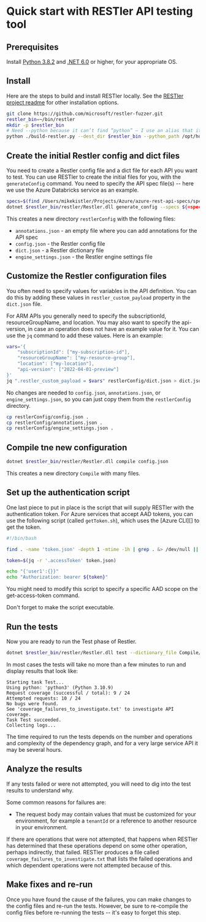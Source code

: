 # Quick start with RESTler API testing tool

## Prerequisites

Install [Python 3.8.2][] and [.NET 6.0][] or higher, for your appropriate OS.

[Python 3.8.2]: https://www.python.org/downloads/
[.NET 6.0]:https://dotnet.microsoft.com/download/dotnet-core?utm_source=getdotnetcorecli&utm_medium=referral

## Install

Here are the steps to build and install RESTler locally.
See the [RESTler project readme][] for other installation options.

[RESTler project readme]: https://github.com/microsoft/restler-fuzzer/blob/main/README.md

```sh
git clone https://github.com/microsoft/restler-fuzzer.git
restler_bin=~/bin/restler
mkdir -p $restler_bin
# Need --python because it can’t find “python” — I use an alias that it did not understand.
python ./build-restler.py --dest_dir $restler_bin --python_path /opt/homebrew/bin/python3
```

## Create the initial Restler config and dict files

You need to create a Restler config file and a dict file for each API you want to test. You can use RESTler to create the initial files for you, with the `generateConfig` command. You need to specify the API spec file(s) -- here we use the Azure Databricks service as an example. 

```sh
specs=$(find /Users/mikekistler/Projects/Azure/azure-rest-api-specs/specification/databricks/resource-manager/Microsoft.Databricks/preview/2022-04-01-preview -type f -depth 1)
dotnet $restler_bin/restler/Restler.dll generate_config --specs ${=specs}
```

This creates a new directory `restlerConfig` with the following files:
- `annotations.json` - an empty file where you can add annotations for the API spec
- `config.json` - the Restler config file
- `dict.json` - a Restler dictionary file
- `engine_settings.json` - the Restler engine settings file  

## Customize the Restler configuration files

You often need to specify values for variables in the API definition.
You can do this by adding these values in `restler_custom_payload` property in the `dict.json` file.

For ARM APIs you generally need to specify the subscriptionId, resourceGroupName, and location.
You may also want to specify the api-version, in case an operation does not have an example value for it.
You can use the `jq` command to add these values. Here is an example:

```sh
vars='{
    "subscriptionId": ["my-subscription-id"],
    "resourceGroupName": ["my-resource-group"],
    "location": ["my-location"],
    "api-version": ["2022-04-01-preview"]
}'
jq ".restler_custom_payload = $vars" restlerConfig/dict.json > dict.json
```

No changes are needed to `config.json`, `annotations.json`, or `engine_settings.json`, so you can just copy them from the `restlerConfig` directory.

```sh
cp restlerConfig/config.json .
cp restlerConfig/annotations.json .
cp restlerConfig/engine_settings.json .
```

## Compile tne new configuration

```sh
dotnet $restler_bin/restler/Restler.dll compile config.json
```

This creates a new directory `Compile` with many files.

## Set up the authentication script

One last piece to put in place is the script that will supply RESTler with the authentication token.
For Azure services that accept AAD tokens, you can use the following script (called `getToken.sh`),
which uses the [Azure CLI][] to get the token.

```sh
#!/bin/bash

find . -name 'token.json' -depth 1 -mtime -1h | grep . &> /dev/null || az account get-access-token > token.json

token=$(jq -r '.accessToken' token.json)

echo "{'user1':{}}"
echo "Authorization: bearer ${token}"
```

You might need to modify this script to specify a specific AAD scope on the get-access-token command.

Don't forget to make the script executable.

## Run the tests

Now you are ready to run the Test phase of Restler.

```sh
dotnet $restler_bin/restler/Restler.dll test --dictionary_file Compile/dict.json --grammar_file Compile/grammar.py --settings Compile/engine_settings.json --token_refresh_command "bash $PWD/getToken.sh" --token_refresh_interval 60
```

In most cases the tests will take no more than a few minutes to run and display results that look like:

```text
Starting task Test...
Using python: 'python3' (Python 3.10.9)
Request coverage (successful / total): 9 / 24
Attempted requests: 10 / 24
No bugs were found.
See 'coverage_failures_to_investigate.txt' to investigate API coverage.
Task Test succeeded.
Collecting logs...
```

The time required to run the tests depends on the number and operations and complexity of the dependency graph,
and for a very large service API it may be several hours.

## Analyze the results

If any tests failed or were not attempted, you will need to dig into the test results to understand why.

Some common reasons for failures are:
- The request body may contain values that must be customized for your environment,
for example a `tenantId` or a reference to another resource in your environment.

If there are operations that were not attempted, that happens when RESTler has determined that these operations
depend on some other operation, perhaps indirectly, that failed.
RESTler produces a file called `coverage_failures_to_investigate.txt` that lists the failed operations and which
dependent operations were not attempted because of this.

## Make fixes and re-run

Once you have found the cause of the failures, you can make changes to the config files and re-run the tests.
However, be sure to re-compile the config files before re-running the tests -- it's easy to forget this step.
